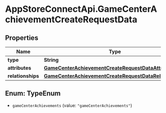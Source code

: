 # AppStoreConnectApi.GameCenterAchievementCreateRequestData

## Properties

Name | Type | Description | Notes
------------ | ------------- | ------------- | -------------
**type** | **String** |  | 
**attributes** | [**GameCenterAchievementCreateRequestDataAttributes**](GameCenterAchievementCreateRequestDataAttributes.md) |  | 
**relationships** | [**GameCenterAchievementCreateRequestDataRelationships**](GameCenterAchievementCreateRequestDataRelationships.md) |  | [optional] 



## Enum: TypeEnum


* `gameCenterAchievements` (value: `"gameCenterAchievements"`)




